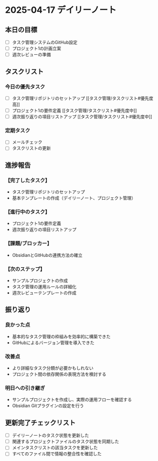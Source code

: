 # 2025-04-17 デイリーノート

## 本日の目標

- [ ] タスク管理システムのGitHub設定
- [ ] プロジェクト1の計画立案
- [ ] 週次レビューの準備

## タスクリスト

### 今日の優先タスク
- [ ] タスク管理リポジトリのセットアップ [[タスク管理/タスクリスト#優先度高]]
- [ ] プロジェクト1の要件定義 [[タスク管理/タスクリスト#優先度中]]
- [ ] 週次振り返りの項目リストアップ [[タスク管理/タスクリスト#優先度中]]

### 定期タスク
- [ ] メールチェック
- [ ] タスクリストの更新

## 進捗報告

### 【完了したタスク】
- タスク管理リポジトリのセットアップ
- 基本テンプレートの作成（デイリーノート、プロジェクト管理）

### 【進行中のタスク】
- プロジェクト1の要件定義
- 週次振り返りの項目リストアップ

### 【課題/ブロッカー】
- ObsidianとGitHubの連携方法の確立

### 【次のステップ】
- サンプルプロジェクトの作成
- タスク管理の運用ルールの詳細化
- 週次レビューテンプレートの作成

## 振り返り

### 良かった点
- 基本的なタスク管理の枠組みを効率的に構築できた
- GitHubによるバージョン管理を導入できた

### 改善点
- より詳細なタスク分類が必要かもしれない
- プロジェクト間の依存関係の表現方法を検討する

### 明日への引き継ぎ
- サンプルプロジェクトを作成し、実際の運用フローを確認する
- Obsidian Gitプラグインの設定を行う

## 更新完了チェックリスト
- [ ] デイリーノートのタスク状態を更新した
- [ ] 関連するプロジェクトファイルのタスク状態を同期した
- [ ] メインタスクリストの該当タスクを更新した
- [ ] すべてのファイル間で情報の整合性を確認した
